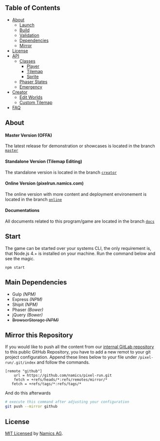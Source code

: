 ## Table of Contents

* [About](#about)
    * [Launch](#start)
    * [Build](https://github.com/janbiasi/pixel-run/tree/docs/Build.md)
    * [Validation](https://github.com/janbiasi/pixel-run/tree/docs/Build.md#jshint)
    * [Dependencies](#main-dependencies)
    * [Mirror](#mirror-this-repository)
* [License](#license)
* [API](https://github.com/janbiasi/pixel-run/tree/docs/API.md)
    * [Classes](https://github.com/janbiasi/pixel-run/tree/docs/API.md#classes)
        * [Player](https://github.com/janbiasi/pixel-run/tree/docs/API.md#player)
        * [Tilemap](https://github.com/janbiasi/pixel-run/tree/docs/API.md#tilemap)
        * [Sprite](https://github.com/janbiasi/pixel-run/tree/docs/API.md#sprite)
    * [Phaser States](https://github.com/janbiasi/pixel-run/tree/docs/States.md)
    * [Emergency](https://github.com/janbiasi/pixel-run/tree/docs/API.md#emergency)
* [Creator](https://github.com/janbiasi/pixel-run/tree/docs/Creator.md)
    * [Edit Worlds](https://github.com/janbiasi/pixel-run/tree/docs/Creator.md#edit-world)
    * [Custom Tilemap](https://github.com/janbiasi/pixel-run/tree/docs/Creator.md#custom-tilemap)
* [FAQ](https://github.com/janbiasi/pixel-run/tree/docs/FAQ.md)


## About

#### Master Version (OFFA)
The latest release for demonstration or showcases is located
in the branch <code>[master](https://git.namics.com/namics/pixel-run/tree/master)</code>

#### Standalone Version (Tilemap Editing)
The standalone version is located in the branch <code>[creator](https://git.namics.com/namics/pixel-run/tree/creator)</code>

#### Online Version (pixelrun.namics.com)
The online version with more content and deployment environement is located
in the branch <code>[online](https://git.namics.com/namics/pixel-run/tree/online)</code>

#### Documentations
All documents related to this program/game are located in the branch
<code>[docs](https://git.namics.com/namics/pixel-run/tree/docs)</code>

## Start

The game can be started over your systems CLI, the only requirement is, that Node.js 4.+ is installed on your machine. Run the command below and see the magic.

    npm start

## Main Dependencies
* Gulp *(NPM)*
* Express *(NPM)*
* Shipit *(NPM)*
* Phaser *(Bower)*
* jQuery *(Bower)*
* ~~BrowserStorage *(NPM)*~~

## Mirror this Repository

If you would like to push all the content from our [internal GitLab repository](https://git.namics.com/namics/pixel-run/) to this public GitHub Repository, you have to add a new remot to your git project configuration. Append these lines below to your file under <code>/pixel-run/.git/index</code> and follow the commands.

```config
[remote "github"]
	url = https://github.com/namics/pixel-run.git
	fetch = +refs/heads/*:refs/remotes/mirror/*
   fetch = +refs/tags/*:refs/tags/*
```

And do this afterwards

```bash
# execute this command after adjusting your configuration
git push --mirror github
```

## License
[MIT Licensed](LICENSE) by [Namics AG](http://namics.com/).
